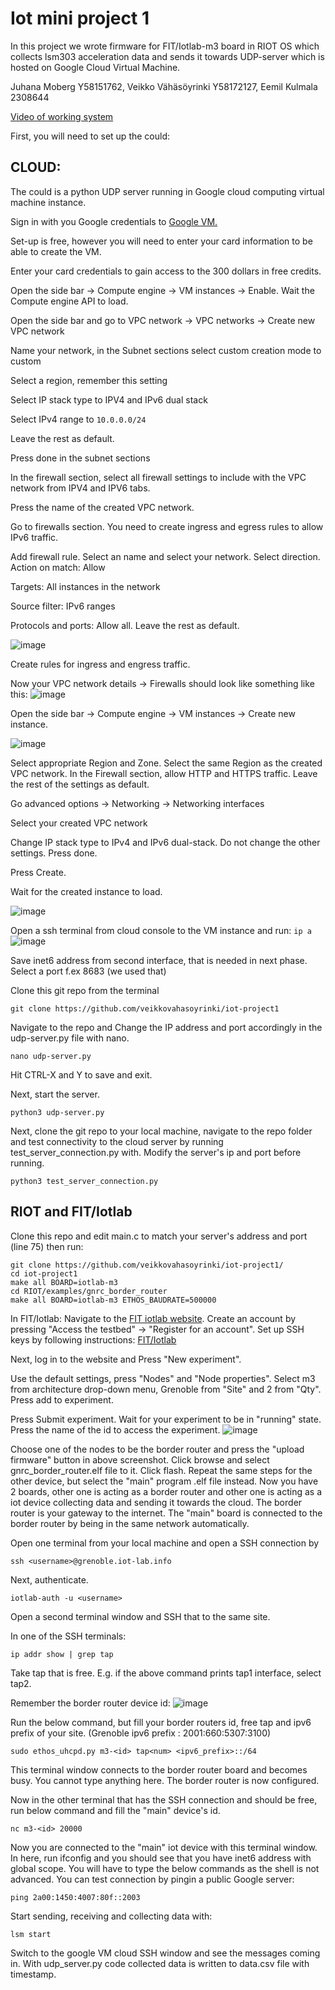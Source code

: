 # Iot mini project 1

In this project we wrote firmware for FIT/Iotlab-m3 board in RIOT OS which collects lsm303 acceleration data and sends it towards UDP-server which is hosted on Google Cloud Virtual Machine.

Juhana Moberg Y58151762, Veikko Vähäsöyrinki Y58172127, Eemil Kulmala 2308644 

[Video of working system](https://youtube.com/shorts/glUFfosewVg?feature=share)

First, you will need to set up the could:
## CLOUD: 
The could is a python UDP server running in Google cloud computing virtual machine instance.

Sign in with you Google credentials to [Google VM.](https://cloud.google.com/compute?hl=en) 

Set-up is free, however you will need to enter your card information to be able to create the VM. 

Enter your card credentials to gain access to the 300 dollars in free credits.

Open the side bar -> Compute engine -> VM instances -> Enable. Wait the Compute engine API to load.

Open the side bar and go to VPC network -> VPC networks -> Create new VPC network

Name your network, in the Subnet sections select custom creation mode to custom 

Select a region, remember this setting

Select IP stack type to IPV4 and IPv6 dual stack

Select IPv4 range to `10.0.0.0/24`

Leave the rest as default.

Press done in the subnet sections

In the firewall section, select all firewall settings to include with the VPC network from IPV4 and IPV6 tabs.

Press the name of the created VPC network.

Go to firewalls section. You need to create ingress and egress rules to allow IPv6 traffic.

Add firewall rule. Select an name and select your network. Select direction. Action on match: Allow

Targets: All instances in the network

Source filter: IPv6 ranges

Protocols and ports: Allow all. Leave the rest as default.

![image](https://github.com/veikkovahasoyrinki/iot-project1/assets/151513154/242b02ea-1ed2-4b78-8286-87aa8f184dc6)

Create rules for ingress and engress traffic.

Now your VPC network details -> Firewalls should look like something like this:
![image](https://github.com/veikkovahasoyrinki/iot-project1/assets/151513154/087b3532-d86b-4e10-a5d0-3e3fe399dfbb)

Open the side bar -> Compute engine -> VM instances -> Create new instance. 

![image](https://github.com/veikkovahasoyrinki/iot-project1/assets/151513154/61ea1cee-238e-425b-b172-85d1456786b0)

Select appropriate Region and Zone. Select the same Region as the created VPC network. In the Firewall section, allow HTTP and HTTPS traffic. Leave the rest of the settings as default. 

Go advanced options -> Networking -> Networking interfaces

Select your created VPC network

Change IP stack type to IPv4 and IPv6 dual-stack. Do not change the other settings. Press done.

Press Create.

Wait for the created instance to load.

![image](https://github.com/veikkovahasoyrinki/iot-project1/assets/151513154/99580b35-61c9-48b4-87e2-821428085c84)


Open a ssh terminal from cloud console to the VM instance and run: 
``` ip a ```
![image](https://github.com/veikkovahasoyrinki/iot-project1/assets/151513154/9b8cbbf1-bcbc-4647-a451-f9c80a8eea75)


Save inet6 address from second interface, that is needed in next phase. Select a port f.ex 8683 (we used that) 


Clone this git repo from the terminal
```
git clone https://github.com/veikkovahasoyrinki/iot-project1
```
Navigate to the repo and Change the IP address and port accordingly in the udp-server.py file with nano.
```
nano udp-server.py
```
Hit CTRL-X and Y to save and exit.

Next, start the server.
```
python3 udp-server.py
```

Next, clone the git repo to your local machine, navigate to the repo folder and test connectivity to the cloud server by running test_server_connection.py with. Modify the server's ip and port before running.

```
python3 test_server_connection.py
```
## RIOT and FIT/Iotlab


Clone this repo and edit main.c to match your server's address and port (line 75) then run: 

```
git clone https://github.com/veikkovahasoyrinki/iot-project1/
cd iot-project1
make all BOARD=iotlab-m3
cd RIOT/examples/gnrc_border_router
make all BOARD=iotlab-m3 ETHOS_BAUDRATE=500000
```

In FIT/Iotlab:
Navigate to the [FIT iotlab website](https://www.iot-lab.info/). Create an account by pressing "Access the testbed" -> "Register for an account".
Set up SSH keys by following instructions: [FIT/Iotlab](https://iot-lab.github.io/docs/getting-started/ssh-access/)

Next, log in to the website and Press "New experiment".

Use the default settings, press "Nodes" and "Node properties". Select m3 from architecture drop-down menu, Grenoble from "Site" and 2 from "Qty". Press add to experiment.

Press Submit experiment. Wait for your experiment to be in "running" state. Press the name of the id to access the experiment. 
![image](https://github.com/veikkovahasoyrinki/iot-project1/assets/71126486/f9edfa81-8bae-467c-8665-4c65ed912c50)

Choose one of the nodes to be the border router and press the "upload firmware" button in above screenshot. Click browse and select gnrc_border_router.elf file to it. Click flash.
Repeat the same steps for the other device, but select the "main" program .elf file instead. Now you have 2 boards, other one is acting as a border router and other one is acting as a iot device collecting data and sending it towards the cloud. The border router is your gateway to the internet. The "main" board is connected to the border router by being in the same network automatically.

Open one terminal from your local machine and open a SSH connection by 
```
ssh <username>@grenoble.iot-lab.info
```
Next, authenticate.
```
iotlab-auth -u <username>
```

Open a second terminal window and SSH that to the same site.

In one of the SSH terminals:

```
ip addr show | grep tap
```

Take tap that is free. E.g. if the above command prints tap1 interface, select tap2.

Remember the border router device id:
![image](https://github.com/veikkovahasoyrinki/iot-project1/assets/151513154/8765541b-a2a2-4007-9fe8-c6f682b641ed)


Run the below command, but fill your border routers id, free tap and ipv6 prefix of your site. (Grenoble ipv6 prefix : 2001:660:5307:3100)

```
sudo ethos_uhcpd.py m3-<id> tap<num> <ipv6_prefix>::/64
```
This terminal window connects to the border router board and becomes busy. You cannot type anything here. The border router is now configured.

Now in the other terminal that has the SSH connection and should be free, run below command and fill the "main" device's id.
```
nc m3-<id> 20000
```
Now you are connected to the "main" iot device with this terminal window. In here, run ifconfig and you should see that you have inet6 address with global scope. You will have to type the below commands as the shell is not advanced.
You can test connection by pingin a public Google server:

```
ping 2a00:1450:4007:80f::2003
```

Start sending, receiving and collecting data with: 

```
lsm start
```

Switch to the google VM cloud SSH window and see the messages coming in.
With udp_server.py code collected data is written to data.csv file with timestamp.

